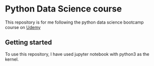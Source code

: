 # Python Data Science course

This repository is for me following the python data science bootcamp course on [Udemy](https://www.udemy.com/python-for-data-science-and-machine-learning-bootcamp/)

## Getting started

To use this repository, I have used jupyter notebook with python3 as the kernel.